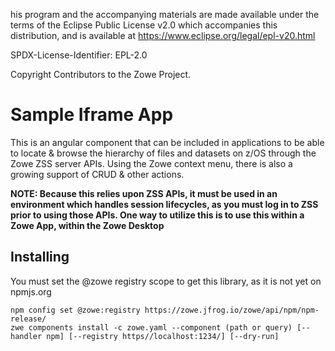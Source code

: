 his program and the accompanying materials are
made available under the terms of the Eclipse Public License v2.0 which accompanies
this distribution, and is available at https://www.eclipse.org/legal/epl-v20.html

SPDX-License-Identifier: EPL-2.0

Copyright Contributors to the Zowe Project.
# Sample Iframe App

This is an angular component that can be included in applications to be able to locate & browse the hierarchy of files and datasets on z/OS through the Zowe ZSS server APIs. Using the Zowe context menu, there is also a growing support of CRUD & other actions.

**NOTE: Because this relies upon ZSS APIs, it must be used in an environment which handles session lifecycles, as you must log in to ZSS prior to using those APIs. One way to utilize this is to use this within a Zowe App, within the Zowe Desktop**

## Installing
You must set the @zowe registry scope to get this library, as it is not yet on npmjs.org

```
npm config set @zowe:registry https://zowe.jfrog.io/zowe/api/npm/npm-release/
zwe components install -c zowe.yaml --component (path or query) [--handler npm] [--registry https//localhost:1234/] [--dry-run]